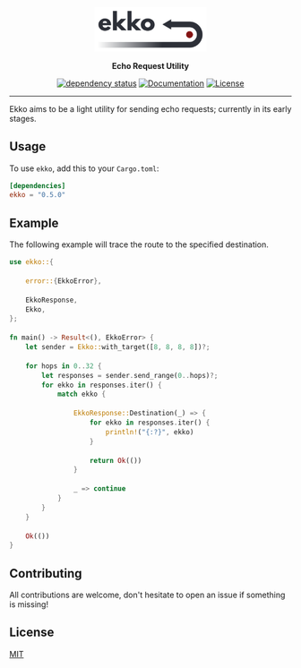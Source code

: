 <div align="center">

<a href="https://crates.io/crates/ekko">
<img width="200" src="https://raw.githubusercontent.com/dev-bio/Ekko/master/media/ekko.svg" alt="Ekko - Echo Request Utility"/>
</a>

__Echo Request Utility__

[![dependency status](https://deps.rs/crate/ekko/0.5.0/status.svg)](https://deps.rs/crate/ekko/0.5.0)
[![Documentation](https://docs.rs/ekko/badge.svg)](https://docs.rs/ekko)
[![License](https://img.shields.io/crates/l/ekko.svg)](https://choosealicense.com/licenses/mit/)

</div>

---

Ekko aims to be a light utility for sending echo requests; currently in its early stages.

## Usage
To use `ekko`, add this to your `Cargo.toml`:

```toml
[dependencies]
ekko = "0.5.0"
```

## Example
The following example will trace the route to the specified destination.
```rust
use ekko::{ 

    error::{EkkoError},

    EkkoResponse,
    Ekko,
};

fn main() -> Result<(), EkkoError> {
    let sender = Ekko::with_target([8, 8, 8, 8])?;

    for hops in 0..32 {
        let responses = sender.send_range(0..hops)?;
        for ekko in responses.iter() {
            match ekko {

                EkkoResponse::Destination(_) => {
                    for ekko in responses.iter() {
                        println!("{:?}", ekko)
                    }
    
                    return Ok(()) 
                }

                _ => continue
            }
        }
    }

    Ok(())
}
```

## Contributing
All contributions are welcome, don't hesitate to open an issue if something is missing!

## License
[MIT](https://choosealicense.com/licenses/mit/)
